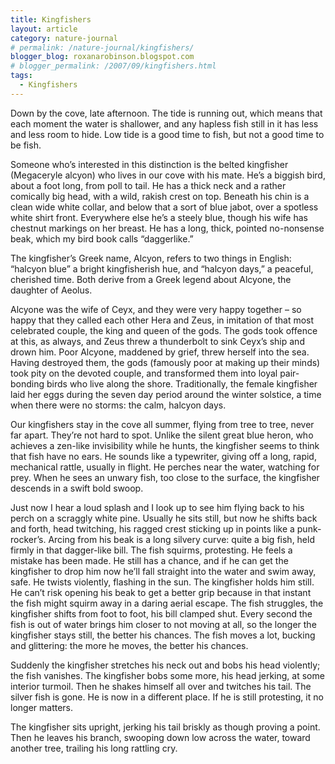 ```yaml
---
title: Kingfishers
layout: article
category: nature-journal
# permalink: /nature-journal/kingfishers/
blogger_blog: roxanarobinson.blogspot.com
# blogger_permalink: /2007/09/kingfishers.html
tags:
  - Kingfishers
---
```

Down by the cove, late afternoon. The tide is running out, which means that each moment the water is shallower, and any hapless fish still in it has less and less room to hide. Low tide is a good time to fish, but not a good time to be fish.

Someone who&#8217;s interested in this distinction is the belted kingfisher (Megaceryle alcyon) who lives in our cove with his mate. He&#8217;s a biggish bird, about a foot long, from poll to tail. He has a thick neck and a rather comically big head, with a wild, rakish crest on top. Beneath his chin is a clean wide white collar, and below that a sort of blue jabot, over a spotless white shirt front. Everywhere else he&#8217;s a steely blue, though his wife has chestnut markings on her breast. He has a long, thick, pointed no-nonsense beak, which my bird book calls &#8220;daggerlike.&#8221;

The kingfisher&#8217;s Greek name, Alcyon, refers to two things in English: &#8220;halcyon blue&#8221; a bright kingfisherish hue, and &#8220;halcyon days,&#8221; a peaceful, cherished time. Both derive from a Greek legend about Alcyone, the daughter of Aeolus.

Alcyone was the wife of Ceyx, and they were very happy together &#8211; so happy that they called each other Hera and Zeus, in imitation of that most celebrated couple, the king and queen of the gods. The gods took offence at this, as always, and Zeus threw a thunderbolt to sink Ceyx&#8217;s ship and drown him. Poor Alcyone, maddened by grief, threw herself into the sea. Having destroyed them, the gods (famously poor at making up their minds) took pity on the devoted couple, and transformed them into loyal pair-bonding birds who live along the shore. Traditionally, the female kingfisher laid her eggs during the seven day period around the winter solstice, a time when there were no storms: the calm, halcyon days.

Our kingfishers stay in the cove all summer, flying from tree to tree, never far apart. They&#8217;re not hard to spot. Unlike the silent great blue heron, who achieves a zen-like invisibility while he hunts, the kingfisher seems to think that fish have no ears. He sounds like a typewriter, giving off a long, rapid, mechanical rattle, usually in flight. He perches near the water, watching for prey. When he sees an unwary fish, too close to the surface, the kingfisher descends in a swift bold swoop.

Just now I hear a loud splash and I look up to see him flying back to his perch on a scraggly white pine. Usually he sits still, but now he shifts back and forth, head twitching, his ragged crest sticking up in points like a punk-rocker&#8217;s. Arcing from his beak is a long silvery curve: quite a big fish, held firmly in that dagger-like bill. The fish squirms, protesting. He feels a mistake has been made. He still has a chance, and if he can get the kingfisher to drop him now he&#8217;ll fall straight into the water and swim away, safe. He twists violently, flashing in the sun. The kingfisher holds him still. He can&#8217;t risk opening his beak to get a better grip because in that instant the fish might squirm away in a daring aerial escape. The fish struggles, the kingfisher shifts from foot to foot, his bill clamped shut. Every second the fish is out of water brings him closer to not moving at all, so the longer the kingfisher stays still, the better his chances. The fish moves a lot, bucking and glittering: the more he moves, the better his chances.

Suddenly the kingfisher stretches his neck out and bobs his head violently; the fish vanishes. The kingfisher bobs some more, his head jerking, at some interior turmoil. Then he shakes himself all over and twitches his tail. The silver fish is gone. He is now in a different place. If he is still protesting, it no longer matters.

The kingfisher sits upright, jerking his tail briskly as though proving a point. Then he leaves his branch, swooping down low across the water, toward another tree, trailing his long rattling cry.